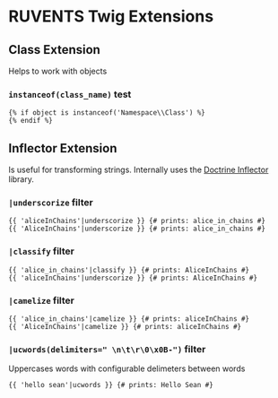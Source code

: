 # RUVENTS Twig Extensions

## Class Extension

Helps to work with objects

### `instanceof(class_name)` test

```twig
{% if object is instanceof('Namespace\\Class') %}
{% endif %}
```

## Inflector Extension

Is useful for transforming strings. Internally uses the [Doctrine Inflector](https://packagist.org/packages/doctrine/inflector) library.

### `|underscorize` filter

```twig
{{ 'aliceInChains'|underscorize }} {# prints: alice_in_chains #}
{{ 'AliceInChains'|underscorize }} {# prints: alice_in_chains #}
```

### `|classify` filter

```twig
{{ 'alice_in_chains'|classify }} {# prints: AliceInChains #}
{{ 'aliceInChains'|underscorize }} {# prints: AliceInChains #}
```

### `|camelize` filter

```twig
{{ 'alice_in_chains'|camelize }} {# prints: aliceInChains #}
{{ 'AliceInChains'|camelize }} {# prints: aliceInChains #}
```

### `|ucwords(delimiters=" \n\t\r\0\x0B-")` filter

Uppercases words with configurable delimeters between words

```twig
{{ 'hello sean'|ucwords }} {# prints: Hello Sean #}
```

